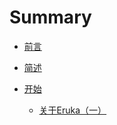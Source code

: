 # Summary

* [前言](README.md)
* [简述](springcloudjian-shu.md)
* [开始](kai-shi.md)

  * [关于Eruka（一）](guan-yu-eruka-ff08-yi-ff09.md)



